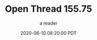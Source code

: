---
layout: podcast
title: "Open Thread 155.75"
author: a reader
description: https://slatestarcodex.com/2020/06/10/open-thread-155-75/
date: 2020-06-10 08:20:00 PDT
length: 60287
duration: 15
guid: open-thread-155-75
---